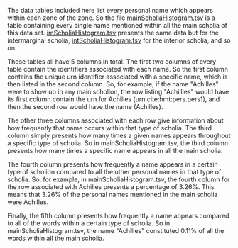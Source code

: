 The data tables included here list every personal name which appears within each zone of the zone. So the file [mainScholiaHistogram.tsv](https://github.com/cjschu17/Thesis2016-2017/blob/master/Appendix/Chapters3%264/Data/NameData/HistogramsOfScholiaTypes/mainScholiaHistogram.tsv) is a table containing every single name mentioned within all the main scholia of this data set. [imScholiaHistogram.tsv](https://github.com/cjschu17/Thesis2016-2017/blob/master/Appendix/Chapters3%264/Data/NameData/HistogramsOfScholiaTypes/imScholiaHistogram.tsv) presents the same data but for the intermarginal scholia, [intScholiaHistogram.tsv](https://github.com/cjschu17/Thesis2016-2017/blob/master/Appendix/Chapters3%264/Data/NameData/HistogramsOfScholiaTypes/intScholiaHistogram.tsv) for the interior scholia, and so on.

These tables all have 5 columns in total. The first two columns of every table contain the identifiers associated with each name. So the first column contains the unique urn identifier associated with a specific name, which is then listed in the second column. So, for example, if the name "Achilles" were to show up in any main scholion, the row listing "Achillies" would have its first column contain the urn for Achilles (urn:cite:hmt:pers.pers1), and then the second row would have the name (Achilles). 

The other three columns associated with each row give information about how frequently that name occurs within that type of scholia. The third column simply presents how many times a given names appears throughout a specific type of scholia. So in mainScholiaHistogram.tsv, the third column presents how many times a specific name appears in all the main scholia. 

The fourth column presents how frequently a name appears in a certain type of scholion compared to all the other personal names in that type of scholia. So, for example, in mainScholiaHistogram.tsv, the fourth column for the row associated with Achilles presents a percentage of 3.26%. This means that 3.26% of the personal names mentioned in the main scholia were Achilles. 

Finally, the fifth column presents how frequently a name appears compared to all of the words within a certain type of scholia. So in mainScholiaHistogram.tsv, the name "Achilles" constituted 0.11% of all the words within all the main scholia.

